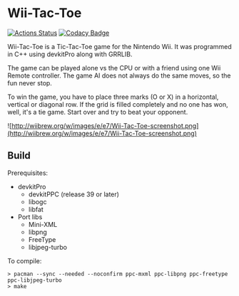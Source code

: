# Wii-Tac-Toe

[![Actions Status](https://github.com/Crayon2000/Wii-Tac-Toe/workflows/Continuous%20Integration/badge.svg)](https://github.com/Crayon2000/Wii-Tac-Toe/actions)
[![Codacy Badge](https://api.codacy.com/project/badge/Grade/ab38c1f3adee4d629c72d285efee6a73)](https://www.codacy.com/app/Crayon2000/Wii-Tac-Toe?utm_source=github.com&amp;utm_medium=referral&amp;utm_content=Crayon2000/Wii-Tac-Toe&amp;utm_campaign=Badge_Grade)

Wii-Tac-Toe is a Tic-Tac-Toe game for the Nintendo Wii. It was programmed in C++ using devkitPro along with GRRLIB.

The game can be played alone vs the CPU or with a friend using one Wii Remote controller. The game AI does not always do the same moves, so the fun never stop.

To win the game, you have to place three marks (O or X) in a horizontal, vertical or diagonal row. If the grid is filled completely and no one has won, well, it's a tie game. Start over and try to beat your opponent.

![http://wiibrew.org/w/images/e/e7/Wii-Tac-Toe-screenshot.png](http://wiibrew.org/w/images/e/e7/Wii-Tac-Toe-screenshot.png)

## Build

Prerequisites:

* devkitPro
  * devkitPPC (release 39 or later)
  * libogc
  * libfat
* Port libs
  * Mini-XML
  * libpng
  * FreeType
  * libjpeg-turbo

To compile:

```text
> pacman --sync --needed --noconfirm ppc-mxml ppc-libpng ppc-freetype ppc-libjpeg-turbo
> make
```
